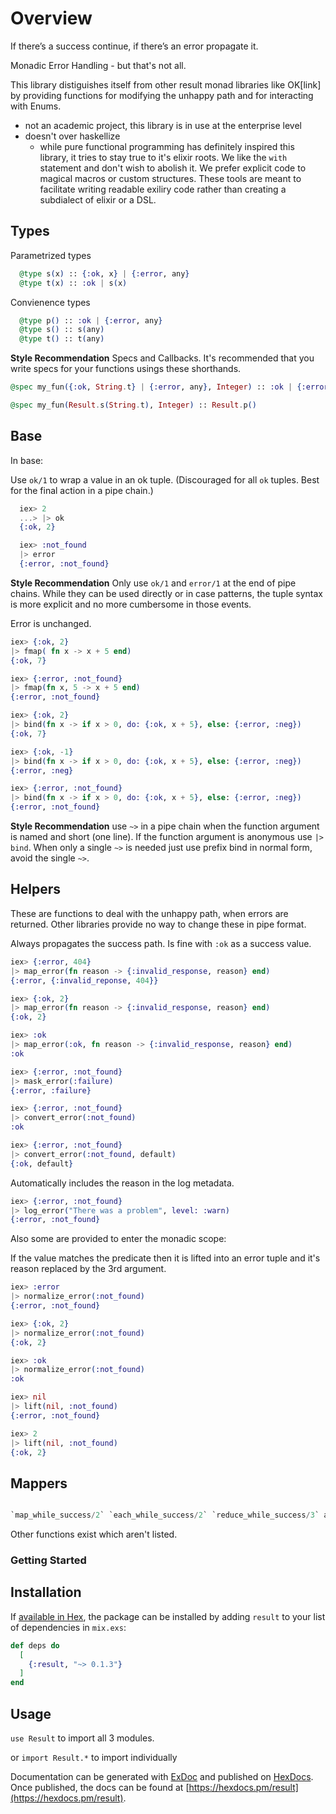 # Overview

If there’s a success continue, if there’s an error propagate it.

Monadic Error Handling - but that's not all.

This library distiguishes itself from other result monad libraries like OK[link] by providing functions for modifying the unhappy path and for interacting with Enums.

- not an academic project, this library is in use at the enterprise level
- doesn't over haskellize
  - while pure functional programming has definitely inspired this library, it tries to stay true to it's elixir roots. We like the  `with` statement and don't wish to abolish it. We prefer explicit code to magical macros or custom structures. These tools are meant to facilitate writing readable exiliry code rather than creating a subdialect of elixir or a DSL.

## Types

Parametrized types
```elixir
  @type s(x) :: {:ok, x} | {:error, any}
  @type t(x) :: :ok | s(x)
```

Convienence types
```elixir
  @type p() :: :ok | {:error, any}
  @type s() :: s(any)
  @type t() :: t(any)
```

**Style Recommendation**
Specs and Callbacks. It's recommended that you write specs for your functions usings these shorthands.

```elixir
@spec my_fun({:ok, String.t} | {:error, any}, Integer) :: :ok | {:error, any}
```

```elixir
@spec my_fun(Result.s(String.t), Integer) :: Result.p()
```
## Base

In base:

Use `ok/1` to wrap a value in an ok tuple.
(Discouraged for all `ok` tuples. Best for the final action in a pipe chain.)

```elixir
  iex> 2
  ...> |> ok
  {:ok, 2}
```

```elixir
  iex> :not_found
  |> error
  {:error, :not_found}
```

**Style Recommendation**
Only use `ok/1` and `error/1` at the end of pipe chains. While they can be used directly or in case patterns,
the tuple syntax is more explicit and no more cumbersome in those events.

Error is unchanged.

```elixir
iex> {:ok, 2}
|> fmap( fn x -> x + 5 end)
{:ok, 7}

iex> {:error, :not_found}
|> fmap(fn x, 5 -> x + 5 end)
{:error, :not_found}
```

```elixir
iex> {:ok, 2}
|> bind(fn x -> if x > 0, do: {:ok, x + 5}, else: {:error, :neg})
{:ok, 7}

iex> {:ok, -1}
|> bind(fn x -> if x > 0, do: {:ok, x + 5}, else: {:error, :neg})
{:error, :neg}

iex> {:error, :not_found}
|> bind(fn x -> if x > 0, do: {:ok, x + 5}, else: {:error, :neg})
{:error, :not_found}

```


**Style Recommendation**
use `~>` in a pipe chain when the function argument is named and short (one line). If the function argument is anonymous use `|> bind`. When only a single `~>` is needed just use prefix bind in normal form, avoid the single `~>`.

## Helpers

These are functions to deal with the unhappy path, when errors are returned. Other libraries provide no way to change these in pipe format.

Always propagates the success path. Is fine with `:ok` as a success value.

```elixir
iex> {:error, 404}
|> map_error(fn reason -> {:invalid_response, reason} end)
{:error, {:invalid_reponse, 404}}

iex> {:ok, 2}
|> map_error(fn reason -> {:invalid_response, reason} end)
{:ok, 2}

iex> :ok
|> map_error(:ok, fn reason -> {:invalid_response, reason} end)
:ok
```

```elixir
iex> {:error, :not_found}
|> mask_error(:failure)
{:error, :failure}
```

```elixir
iex> {:error, :not_found}
|> convert_error(:not_found)
:ok

iex> {:error, :not_found}
|> convert_error(:not_found, default)
{:ok, default}
```

Automatically includes the reason in the log metadata.

```elixir
iex> {:error, :not_found}
|> log_error("There was a problem", level: :warn)
{:error, :not_found}
```

Also some are provided to enter the monadic scope:

If the value matches the predicate then it is lifted into an error tuple and it's reason replaced by the 3rd argument.

```elixir
iex> :error
|> normalize_error(:not_found)
{:error, :not_found}

iex> {:ok, 2}
|> normalize_error(:not_found)
{:ok, 2}

iex> :ok
|> normalize_error(:not_found)
:ok
```

```elixir
iex> nil
|> lift(nil, :not_found)
{:error, :not_found}

iex> 2
|> lift(nil, :not_found)
{:ok, 2}
```

## Mappers

```elixir

`map_while_success/2` `each_while_success/2` `reduce_while_success/3` all mimic the Enum functions `Enum.map/2, `Enum.each/2`, `Enum.reduce/3`

```


Other functions exist which aren't listed.
### Getting Started

## Installation

If [available in Hex](https://hex.pm/docs/publish), the package can be installed
by adding `result` to your list of dependencies in `mix.exs`:

```elixir
def deps do
  [
    {:result, "~> 0.1.3"}
  ]
end
```

## Usage

`use Result` to import all 3 modules.

or `import Result.*` to import individually


Documentation can be generated with [ExDoc](https://github.com/elixir-lang/ex_doc)
and published on [HexDocs](https://hexdocs.pm). Once published, the docs can
be found at [https://hexdocs.pm/result](https://hexdocs.pm/result).